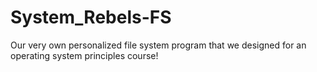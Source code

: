 # System_Rebels-FS
Our very own personalized file system program that we designed for an operating system principles course!
